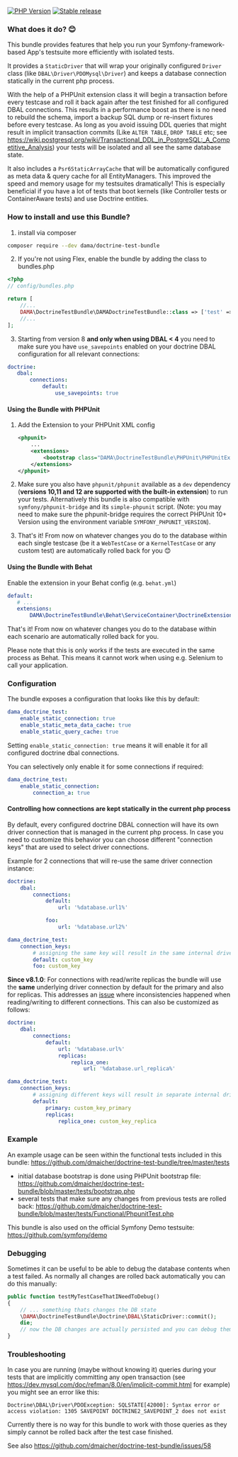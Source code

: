[![PHP Version](https://img.shields.io/packagist/php-v/dama/doctrine-test-bundle)](https://packagist.org/packages/dama/doctrine-test-bundle)
[![Stable release](https://img.shields.io/packagist/v/dama/doctrine-test-bundle)](https://packagist.org/packages/dama/doctrine-test-bundle)

### What does it do? :blush:

This bundle provides features that help you run your Symfony-framework-based App's testsuite more efficiently with isolated tests.

It provides a `StaticDriver` that will wrap your originally configured `Driver` class (like `DBAL\Driver\PDOMysql\Driver`) and keeps a database connection statically in the current php process.

With the help of a PHPUnit extension class it will begin a transaction before every testcase and roll it back again after the test finished for all configured DBAL connections. This results in a performance boost as there is no need to rebuild the schema, import a backup SQL dump or re-insert fixtures before every testcase. As long as you avoid issuing DDL queries that might result in implicit transaction commits (Like `ALTER TABLE`, `DROP TABLE` etc; see https://wiki.postgresql.org/wiki/Transactional_DDL_in_PostgreSQL:_A_Competitive_Analysis) your tests will be isolated and all see the same database state.

It also includes a `Psr6StaticArrayCache` that will be automatically configured as meta data & query cache for all EntityManagers. This improved the speed and memory usage for my testsuites dramatically! This is especially beneficial if you have a lot of tests that boot kernels (like Controller tests or ContainerAware tests) and use Doctrine entities.

### How to install and use this Bundle?

1. install via composer

```bash
composer require --dev dama/doctrine-test-bundle
```

2. If you're not using Flex, enable the bundle by adding the class to bundles.php
```php
<?php
// config/bundles.php

return [
    //...
    DAMA\DoctrineTestBundle\DAMADoctrineTestBundle::class => ['test' => true],
    //...
];
```

3. Starting from version 8 **and only when using DBAL < 4** you need to make sure you have `use_savepoints` enabled on your doctrine DBAL configuration for all relevant connections:

```yaml
doctrine:
   dbal:
       connections:
           default:
               use_savepoints: true
``` 
    
#### Using the Bundle with PHPUnit

1. Add the Extension to your PHPUnit XML config

      ```xml
      <phpunit>
          ...
          <extensions>
              <bootstrap class="DAMA\DoctrineTestBundle\PHPUnit\PHPUnitExtension" />
          </extensions>
      </phpunit>
      ```
    
2. Make sure you also have `phpunit/phpunit` available as a `dev` dependency (**versions 10,11 and 12 are supported with the built-in extension**) to run your tests. 
   Alternatively this bundle is also compatible with `symfony/phpunit-bridge` and its `simple-phpunit` script. 
   (Note: you may need to make sure the phpunit-bridge requires the correct PHPUnit 10+ Version using the environment variable `SYMFONY_PHPUNIT_VERSION`). 

3. That's it! From now on whatever changes you do to the database within each single testcase (be it a `WebTestCase` or a `KernelTestCase` or any custom test) are automatically rolled back for you :blush:

#### Using the Bundle with Behat

Enable the extension in your Behat config (e.g. `behat.yml`)

```yaml
default:
   # ...
   extensions:
       DAMA\DoctrineTestBundle\Behat\ServiceContainer\DoctrineExtension: ~
```

That's it! From now on whatever changes you do to the database within each scenario are automatically rolled back for you.

Please note that this is only works if the tests are executed in the same process as Behat. This means it cannot work when using e.g. Selenium to call your application. 
    
### Configuration

The bundle exposes a configuration that looks like this by default:
    
```yaml
dama_doctrine_test:
    enable_static_connection: true
    enable_static_meta_data_cache: true
    enable_static_query_cache: true
```

Setting `enable_static_connection: true` means it will enable it for all configured doctrine dbal connections.

You can selectively only enable it for some connections if required:

```yaml
dama_doctrine_test:
    enable_static_connection:
        connection_a: true
```

#### Controlling how connections are kept statically in the current php process

By default, every configured doctrine DBAL connection will have its own driver connection that is managed in the current php process.
In case you need to customize this behavior you can choose different "connection keys" that are used to select driver connections.

Example for 2 connections that will re-use the same driver connection instance:

```yaml
doctrine:
    dbal:
        connections:
            default:
                url: '%database.url1%'

            foo:
                url: '%database.url2%'

dama_doctrine_test:
    connection_keys:
        # assigning the same key will result in the same internal driver connection being re-used for both DBAL connections
        default: custom_key
        foo: custom_key
```

**Since v8.1.0**: For connections with read/write replicas the bundle will use the **same** underlying driver connection by default for the primary and also for replicas. This addresses an [issue](https://github.com/dmaicher/doctrine-test-bundle/issues/289) where inconsistencies happened when reading/writing to different connections. This can also be customized as follows:

```yaml
doctrine:
    dbal:
        connections:
            default:
                url: '%database.url%'
                replicas:
                    replica_one:
                        url: '%database.url_replica%'

dama_doctrine_test:
    connection_keys:
        # assigning different keys will result in separate internal driver connections being used for primary and replica
        default:
            primary: custom_key_primary
            replicas:
                replica_one: custom_key_replica
```

### Example

An example usage can be seen within the functional tests included in this bundle: https://github.com/dmaicher/doctrine-test-bundle/tree/master/tests

- initial database bootstrap is done using PHPUnit bootstrap file: https://github.com/dmaicher/doctrine-test-bundle/blob/master/tests/bootstrap.php
- several tests that make sure any changes from previous tests are rolled back: https://github.com/dmaicher/doctrine-test-bundle/blob/master/tests/Functional/PhpunitTest.php

This bundle is also used on the official Symfony Demo testsuite: https://github.com/symfony/demo

### Debugging 

Sometimes it can be useful to be able to debug the database contents when a test failed. As normally all changes are rolled back automatically you can do this manually:

```php
public function testMyTestCaseThatINeedToDebug()
{
    // ... something thats changes the DB state
    \DAMA\DoctrineTestBundle\Doctrine\DBAL\StaticDriver::commit();
    die;
    // now the DB changes are actually persisted and you can debug them
}
```

### Troubleshooting

In case you are running (maybe without knowing it) queries during your tests that are implicitly committing any open transaction 
(see https://dev.mysql.com/doc/refman/8.0/en/implicit-commit.html for example) you might see an error like this:

```
Doctrine\DBAL\Driver\PDOException: SQLSTATE[42000]: Syntax error or access violation: 1305 SAVEPOINT DOCTRINE2_SAVEPOINT_2 does not exist
```

Currently there is no way for this bundle to work with those queries as they simply cannot be rolled back after the test case finished.

See also https://github.com/dmaicher/doctrine-test-bundle/issues/58
